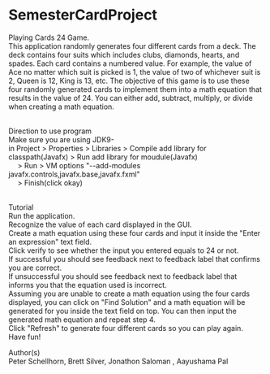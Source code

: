 # SemesterCardProject


Playing Cards 24 Game. <br>
This application randomly generates four different cards from a deck. The deck contains four suits which includes clubs, diamonds, hearts, and spades. Each card contains a numbered value. For example, the value of Ace no matter which suit is picked is 1, the value of two of whichever suit is 2, Queen is 12, King is 13, etc. The objective of this game is to use these four randomly generated cards to implement them into a math equation that results in the value of 24. You can either add, subtract, multiply, or divide when creating a math equation.<br>


<br>Direction to use program<br>
 Make sure you are using JDK9- <br>
  in Project  > Properties > Libraries > Compile add library for classpath(Javafx) > Run add library for moudule(Javafx)<br>
                          &emsp; > Run > VM options "--add-modules javafx.controls,javafx.base,javafx.fxml"<br>
                          &emsp; > Finish(click okay)<br>


<br>Tutorial<br>
Run the application.<br>
Recognize the value of each card displayed in the GUI.<br>
Create a math equation using these four cards and input it inside the "Enter an expression" text field.<br>
Click verify to see whether the input you entered equals to 24 or not.<br>
If successful you should see feedback next to feedback label that confirms you are correct.<br>
If unsuccessful you should see feedback next to feedback label that informs you that the equation used is incorrect.<br>
Assuming you are unable to create a math equation using the four cards displayed, you can click on "Find Solution" and a math equation will be generated for you inside the text field on top. You can then input the generated math equation and repeat step 4.<br>
Click "Refresh" to generate four different cards so you can play again.<br>
Have fun!<br>


Author(s)<br>
Peter Schellhorn, Brett Silver, Jonathon Saloman , Aayushama Pal
